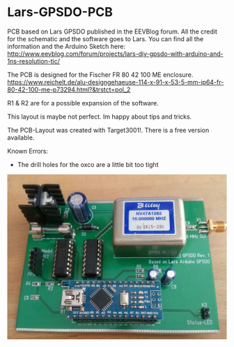 # Lars-GPSDO-PCB
PCB based on Lars GPSDO published in the EEVBlog forum. All the credit for the schematic and the software goes to Lars.
You can find all the information and the Arduino Sketch here:
http://www.eevblog.com/forum/projects/lars-diy-gpsdo-with-arduino-and-1ns-resolution-tic/

The PCB is designed for the Fischer FR 80 42 100 ME enclosure.
https://www.reichelt.de/alu-designgehaeuse-114-x-91-x-53-5-mm-ip64-fr-80-42-100-me-p73294.html?&trstct=pol_2

R1 & R2 are for a possible expansion of the software.

This layout is maybe not perfect. Im happy about tips and tricks. 

The PCB-Layout was created with Target3001!. There is a free version available.

Known Errors:
- The drill holes for the oxco are a little bit too tight


![alt text](https://github.com/Qw3rtzuiop/Lars-GPSDO-PCB/blob/master/pictures/IMG_20180627_150626.jpg)
